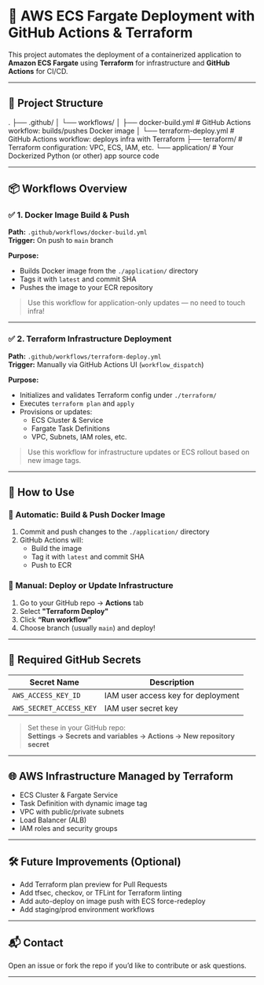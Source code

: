 # 🚀 AWS ECS Fargate Deployment with GitHub Actions & Terraform

This project automates the deployment of a containerized application to **Amazon ECS Fargate** using **Terraform** for infrastructure and **GitHub Actions** for CI/CD.

---

## 📁 Project Structure

.
├── .github/
│   └── workflows/
│       ├── docker-build.yml         # GitHub Actions workflow: builds/pushes Docker image
│       └── terraform-deploy.yml     # GitHub Actions workflow: deploys infra with Terraform
├── terraform/                       # Terraform configuration: VPC, ECS, IAM, etc.
└── application/                     # Your Dockerized Python (or other) app source code


---

## 📦 Workflows Overview

### ✅ 1. Docker Image Build & Push

**Path:** `.github/workflows/docker-build.yml`  
**Trigger:** On push to `main` branch

**Purpose:**
- Builds Docker image from the `./application/` directory
- Tags it with `latest` and commit SHA
- Pushes the image to your ECR repository

> Use this workflow for application-only updates — no need to touch infra!

---

### ✅ 2. Terraform Infrastructure Deployment

**Path:** `.github/workflows/terraform-deploy.yml`  
**Trigger:** Manually via GitHub Actions UI (`workflow_dispatch`)

**Purpose:**
- Initializes and validates Terraform config under `./terraform/`
- Executes `terraform plan` and `apply`
- Provisions or updates:
  - ECS Cluster & Service
  - Fargate Task Definitions
  - VPC, Subnets, IAM roles, etc.

> Use this workflow for infrastructure updates or ECS rollout based on new image tags.

---

## 🚀 How to Use

### 🔁 Automatic: Build & Push Docker Image

1. Commit and push changes to the `./application/` directory
2. GitHub Actions will:
   - Build the image
   - Tag it with `latest` and commit SHA
   - Push to ECR

### 🧱 Manual: Deploy or Update Infrastructure

1. Go to your GitHub repo → **Actions** tab
2. Select **"Terraform Deploy"**
3. Click **“Run workflow”**
4. Choose branch (usually `main`) and deploy!

---

## 🔐 Required GitHub Secrets

| Secret Name              | Description                         |
|--------------------------|-------------------------------------|
| `AWS_ACCESS_KEY_ID`      | IAM user access key for deployment  |
| `AWS_SECRET_ACCESS_KEY`  | IAM user secret key                 |

> Set these in your GitHub repo:  
> **Settings → Secrets and variables → Actions → New repository secret**

---

## 🌐 AWS Infrastructure Managed by Terraform

- ECS Cluster & Fargate Service
- Task Definition with dynamic image tag
- VPC with public/private subnets
- Load Balancer (ALB)
- IAM roles and security groups

---

## 🛠️ Future Improvements (Optional)

- Add Terraform plan preview for Pull Requests
- Add tfsec, checkov, or TFLint for Terraform linting
- Add auto-deploy on image push with ECS force-redeploy
- Add staging/prod environment workflows

---

## 📬 Contact

Open an issue or fork the repo if you’d like to contribute or ask questions.

---
